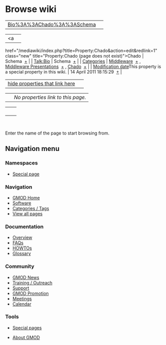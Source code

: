 



<span id="top"></span>




# <span dir="auto">Browse wiki</span>






|                                                                     |     |
|---------------------------------------------------------------------|-----|
| [Bio%3A%3AChado%3A%3ASchema](/wiki/Bio%3A%3AChado%3A%3ASchema "Bio%3A%3AChado%3A%3ASchema") |     |

|  |  |
|----|----|
| <a
href="/mediawiki/index.php?title=Property:Chado&amp;action=edit&amp;redlink=1"
class="new" title="Property:Chado (page does not exist)">Chado</a> | <span class="smwb-value">Schema  <span class="smwsearch">[+](/wiki/Special%3ASearchByProperty/Chado/Schema "Special%3ASearchByProperty/Chado/Schema")</span></span> |
| <a
href="/mediawiki/index.php?title=Property:Talk:Bio&amp;action=edit&amp;redlink=1"
class="new" title="Property:Talk:Bio (page does not exist)">Talk:Bio</a> | <span class="smwb-value">Schema  <span class="smwsearch">[+](/wiki/Special%3ASearchByProperty/Talk%3ABio/Schema "Special%3ASearchByProperty/Talk%3ABio/Schema")</span></span> |
| [Categories](/wiki/Special%3ACategories "Special%3ACategories") | <span class="smwb-value">[Middleware](/wiki/Category%3AMiddleware "Category%3AMiddleware")  <span class="smwsearch">[+](/wiki/Special%3ASearchByProperty/Middleware "Special%3ASearchByProperty/Middleware")</span></span> , <span class="smwb-value">[Middleware Presentations](/wiki/Category%3AMiddleware_Presentations "Category%3AMiddleware Presentations")  <span class="smwsearch">[+](/wiki/Special%3ASearchByProperty/Middleware-20Presentations "Special%3ASearchByProperty/Middleware-20Presentations")</span></span> , <span class="smwb-value">[Chado](/wiki/Category%3AChado "Category%3AChado")  <span class="smwsearch">[+](/wiki/Special%3ASearchByProperty/Chado "Special%3ASearchByProperty/Chado")</span></span> |
| <span class="smw-highlighter" data-type="1" state="inline" data-title="Property"><span class="smwbuiltin">[Modification date](/wiki/Property:Modification_date "Property:Modification date")</span><span class="smwttcontent">This property is a special property in this wiki.</span></span> | <span class="smwb-value">14 April 2011 18:15:29  <span class="smwsearch">[+](/wiki/Special%3ASearchByProperty/Modification-20date/14-20April-202011-2018:15:29 "Special%3ASearchByProperty/Modification-20date/14-20April-202011-2018:15:29")</span></span> |

<span id="smw_browse_incoming"></span>

|  |  |
|----|----|
| [hide properties that link here](/mediawiki/index.php?title=Special:Browse&offset=0&dir=out&article=Bio%3A%3AChado%3A%3ASchema)  |  |

|     |                                    |
|-----|------------------------------------|
|     | *No properties link to this page.* |

|     |     |
|-----|-----|
|     |     |

 

Enter the name of the page to start browsing from.  








## Navigation menu



### Namespaces

- <span id="ca-nstab-special">[Special
  page](/wiki/Special%3ABrowse/Bio%3A%3AChado%3A%3ASchema "This is a special page, you cannot edit the page itself")</span>






### Navigation



- <span id="n-GMOD-Home">[GMOD Home](/wiki/Main_Page)</span>
- <span id="n-Software">[Software](/wiki/GMOD_Components)</span>
- <span id="n-Categories-.2F-Tags">[Categories /
  Tags](/wiki/Categories)</span>
- <span id="n-View-all-pages">[View all
  pages](/wiki/Special:AllPages)</span>




### Documentation



- <span id="n-Overview">[Overview](/wiki/Overview)</span>
- <span id="n-FAQs">[FAQs](/wiki/Category%3AFAQ)</span>
- <span id="n-HOWTOs">[HOWTOs](/wiki/Category%3AHOWTO)</span>
- <span id="n-Glossary">[Glossary](/wiki/Glossary)</span>




### Community



- <span id="n-GMOD-News">[GMOD News](/wiki/GMOD_News)</span>
- <span id="n-Training-.2F-Outreach">[Training /
  Outreach](/wiki/Training_and_Outreach)</span>
- <span id="n-Support">[Support](/wiki/Support)</span>
- <span id="n-GMOD-Promotion">[GMOD
  Promotion](/wiki/GMOD_Promotion)</span>
- <span id="n-Meetings">[Meetings](/wiki/Meetings)</span>
- <span id="n-Calendar">[Calendar](/wiki/Calendar)</span>




### Tools



- <span id="t-specialpages"><a href="/wiki/Special%3ASpecialPages" accesskey="q"
  title="A list of all special pages [q]">Special pages</a></span>






- <span id="footer-places-about">[About
  GMOD](/wiki/GMOD%3AAbout "GMOD%3AAbout")</span>

<!-- -->




